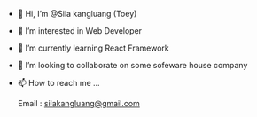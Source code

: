 - 👋 Hi, I’m @Sila kangluang (Toey)
- 👀 I’m interested in Web Developer
- 🌱 I’m currently learning React Framework
- 💞️ I’m looking to collaborate on some sofeware house company
- 📫 How to reach me ...

    Email : silakangluang@gmail.com  

<!---
tsksila/tsksila is a ✨ special ✨ repository because its `README.md` (this file) appears on your GitHub profile.
You can click the Preview link to take a look at your changes.
--->
